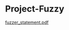 # Project-Fuzzy
[fuzzer_statement.pdf](https://github.com/MiguelVicente16/Project-Fuzzy/files/11186030/fuzzer_statement.pdf)
